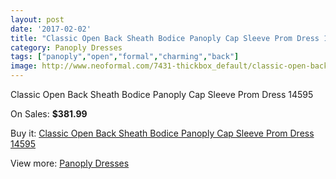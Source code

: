 ```yaml
---
layout: post
date: '2017-02-02'
title: "Classic Open Back Sheath Bodice Panoply Cap Sleeve Prom Dress 14595"
category: Panoply Dresses
tags: ["panoply","open","formal","charming","back"]
image: http://www.neoformal.com/7431-thickbox_default/classic-open-back-sheath-bodice-panoply-cap-sleeve-prom-dress-14595.jpg
---
```

Classic Open Back Sheath Bodice Panoply Cap Sleeve Prom Dress 14595

On Sales: **$381.99**
<a href="https://www.neoformal.com/en/panoply-dresses/2641-classic-open-back-sheath-bodice-panoply-cap-sleeve-prom-dress-14595.html"><amp-img layout="responsive" width="600" height="600" src="//www.neoformal.com/7431-thickbox_default/classic-open-back-sheath-bodice-panoply-cap-sleeve-prom-dress-14595.jpg" alt="Classic Open Back Sheath Bodice Panoply Cap Sleeve Prom Dress 14595 0" /></a>
<a href="https://www.neoformal.com/en/panoply-dresses/2641-classic-open-back-sheath-bodice-panoply-cap-sleeve-prom-dress-14595.html"><amp-img layout="responsive" width="600" height="600" src="//www.neoformal.com/7433-thickbox_default/classic-open-back-sheath-bodice-panoply-cap-sleeve-prom-dress-14595.jpg" alt="Classic Open Back Sheath Bodice Panoply Cap Sleeve Prom Dress 14595 1" /></a>
<a href="https://www.neoformal.com/en/panoply-dresses/2641-classic-open-back-sheath-bodice-panoply-cap-sleeve-prom-dress-14595.html"><amp-img layout="responsive" width="600" height="600" src="//www.neoformal.com/7432-thickbox_default/classic-open-back-sheath-bodice-panoply-cap-sleeve-prom-dress-14595.jpg" alt="Classic Open Back Sheath Bodice Panoply Cap Sleeve Prom Dress 14595 2" /></a>

Buy it: [Classic Open Back Sheath Bodice Panoply Cap Sleeve Prom Dress 14595](https://www.neoformal.com/en/panoply-dresses/2641-classic-open-back-sheath-bodice-panoply-cap-sleeve-prom-dress-14595.html "Classic Open Back Sheath Bodice Panoply Cap Sleeve Prom Dress 14595")

View more: [Panoply Dresses](https://www.neoformal.com/en/24-panoply-dresses "Panoply Dresses")